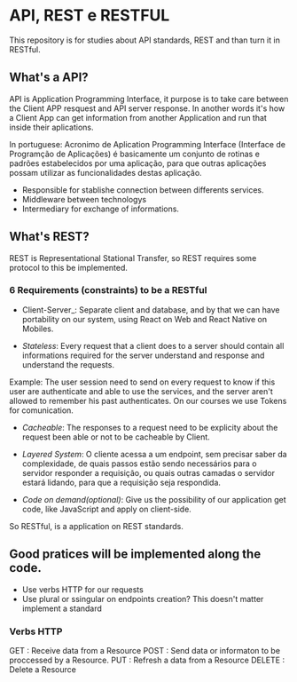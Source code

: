 # API, REST e RESTFUL

This repository is for studies about API standards, REST and than turn it in RESTful.

## What's a API?

API is Application Programming Interface, it purpose is to take care between the Client APP resquest and  API server response. In another words it's how a Client App can get information from another Application and run that inside their aplications. 

In portuguese: Acronimo de Aplication Programming Interface (Interface de Programção de Aplicações) é basicamente um conjunto de rotinas e padrões estabelecidos por uma aplicação, para que outras aplicações possam utilizar as funcionalidades destas aplicação.


- Responsible for stablishe connection between differents services.
- Middleware between technologys
- Intermediary for exchange of informations.


## What's REST?

REST is Representational Stational Transfer, so REST requires some protocol to this be implemented.

### 6 Requirements (constraints) to be a  RESTful

- Client-Server_: Separate client and database, and by that we can have portability on our system, using React on Web and React Native on Mobiles. 

- _Stateless_: Every request that a client does to a server should contain all informations required for the server understand and response and understand the requests.

Example: The user session need to send on every request to know if this user are authenticate and able to use the services, and the server aren't allowed to remember his past authenticates. On our courses we use Tokens for comunication.

- _Cacheable_: The responses to a request need to be explicity about the request been able or not to be cacheable by Client. 

- _Layered System_: O cliente acessa a um endpoint, sem precisar saber da complexidade, de quais passos estão sendo necessários para o servidor responder a requisição, ou quais outras camadas o servidor estará lidando, para que a requisição seja respondida.

- _Code on demand(optional)_: Give us the possibility of our application get code, like JavaScript and apply on client-side.

So RESTful, is a application on REST standards.


## Good pratices will be implemented along the code.

 - Use verbs HTTP for our requests
 - Use plural or ssingular on endpoints creation? This doesn't matter implement a standard

### Verbs HTTP 
GET : Receive data from a Resource
POST : Send data or informaton to be proccessed by a Resource.
PUT  : Refresh a data from a Resource
DELETE : Delete a Resource